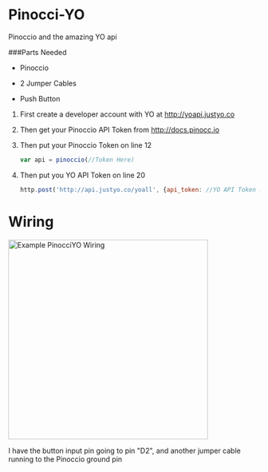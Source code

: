 Pinocci-YO
=========
Pinoccio and the amazing YO api

###Parts Needed

- Pinoccio

- 2 Jumper Cables

- Push Button

1. First create a developer account with YO at http://yoapi.justyo.co

2. Then get your Pinoccio API Token from http://docs.pinocc.io

3. Then put your Pinoccio Token on line 12

	```js
	var api = pinoccio(//Token Here)
	```

4. Then put you YO API Token on line 20
	```js
	http.post('http://api.justyo.co/yoall', {api_token: //YO API Token Here}); 
	```

Wiring
======

<img src="http://imgur.com/hgORkUD.jpg" alt="Example PinocciYO Wiring" width="400" />

I have the button input pin going to pin "D2", and another jumper cable running to the Pinoccio ground pin
